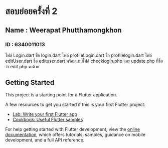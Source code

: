 # สอบย่อยครั้งที่ 2
## Name : Weerapat Phutthamongkhon
### ID : 6340011013

ไฟล์ Login.dart ชื่อ login.dart
ไฟล์ profileLogin.dart ชื่อ profilelogin.dart
ไฟล์ editUser.dart ชื่อ edituser.dart
พร้อมแบบไฟล์ checklogin.php และ update.php ที่ชื่อว่า edit.php มาด้วย

## Getting Started

This project is a starting point for a Flutter application.

A few resources to get you started if this is your first Flutter project:

- [Lab: Write your first Flutter app](https://docs.flutter.dev/get-started/codelab)
- [Cookbook: Useful Flutter samples](https://docs.flutter.dev/cookbook)

For help getting started with Flutter development, view the
[online documentation](https://docs.flutter.dev/), which offers tutorials,
samples, guidance on mobile development, and a full API reference.
